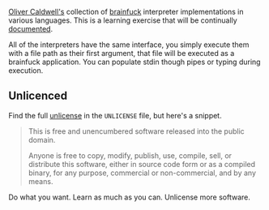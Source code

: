 [Oliver Caldwell's][author] collection of [brainfuck][] interpreter implementations in various languages. This is a learning exercise that will be continually [documented][blog].

All of the interpreters have the same interface, you simply execute them with a file path as their first argument, that file will be executed as a brainfuck application. You can populate stdin though pipes or typing during execution.

## Unlicenced

Find the full [unlicense][] in the `UNLICENSE` file, but here's a snippet.

>This is free and unencumbered software released into the public domain.
>
>Anyone is free to copy, modify, publish, use, compile, sell, or distribute this software, either in source code form or as a compiled binary, for any purpose, commercial or non-commercial, and by any means.

Do what you want. Learn as much as you can. Unlicense more software.

[author]: http://oli.me.uk/
[brainfuck]: http://en.wikipedia.org/wiki/Brainfuck
[blog]: http://oli.me.uk/category/brainfuck/
[unlicense]: http://unlicense.org/
